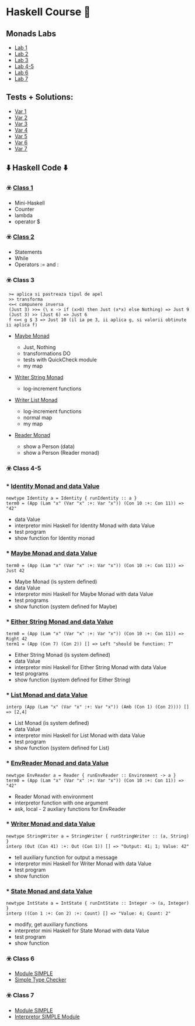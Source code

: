 # Haskell Course :crystal_ball:
## Monads Labs

* [Lab 1](https://github.com/DimaOanaTeodora/Haskell-Monads/blob/main/lab1.pdf)
* [Lab 2](https://github.com/DimaOanaTeodora/Haskell-Monads/blob/main/lab2.pdf)
* [Lab 3](https://github.com/DimaOanaTeodora/Haskell-Monads/blob/main/lab3.pdf)
* [Lab 4-5](https://github.com/DimaOanaTeodora/Haskell-Monads/blob/main/lab4-5.pdf)
* [Lab 6](https://github.com/DimaOanaTeodora/Haskell-Monads/blob/main/lab6.pdf)
* [Lab 7](https://github.com/DimaOanaTeodora/Haskell-Monads/blob/main/lab7.pdf)

## Tests + Solutions: 

* [Var 1](https://github.com/DimaOanaTeodora/Haskell-Monads/blob/main/Colocviu1.hs)
* [Var 2](https://github.com/DimaOanaTeodora/Haskell-Monads/blob/main/Colocviu2.hs)
* [Var 3](https://github.com/DimaOanaTeodora/Haskell-Monads/blob/main/Colocviu3.hs)
* [Var 4](https://github.com/DimaOanaTeodora/Haskell-Monads/blob/main/Colocviu4.hs)
* [Var 5](https://github.com/DimaOanaTeodora/Haskell-Monads/blob/main/Colocviu5.hs)
* [Var 6](https://github.com/DimaOanaTeodora/Haskell-Monads/blob/main/Colocviu6.hs)
* [Var 7](https://github.com/DimaOanaTeodora/Haskell-Monads/blob/main/Colocviu7.hs)

## :arrow_down: Haskell Code :arrow_down:

### :biohazard: [Class 1](https://github.com/DimaOanaTeodora/Haskell-Monads/blob/main/FLP1.hs)

   - Mini-Haskell
   - Counter
   - lambda 
   - operator $
 
### :biohazard: [Class 2](https://github.com/DimaOanaTeodora/Haskell-Monads/blob/main/FLP2.hs)

   - Statements
   - While 
   - Operators := and :
 
### :biohazard: Class 3
```
 >= aplica si pastreaza tipul de apel
 >> transforma 
 <=< compunere inversa
 (Just 3) >>= (\ x -> if (x>0) then Just (x*x) else Nothing) => Just 9
 (Just 3) >> (Just 6) => Just 6
 f <=< g $ 3 => Just 10 (il ia pe 3, ii aplica g, si valorii obtinute ii aplica f)
```

  * [Maybe Monad](https://github.com/DimaOanaTeodora/Haskell-Monads/blob/main/FLP3mMaybe.hs)
  
      - Just, Nothing
      - transformations DO
      - tests with QuickCheck module
      - my map
      
  * [Writer String Monad](https://github.com/DimaOanaTeodora/Haskell-Monads/blob/main/FLP3mWriter.hs)
  
      - log-increment functions
      
  * [Writer List Monad](https://github.com/DimaOanaTeodora/Haskell-Monads/blob/main/FLP3mWriterL.hs)
  
      - log-increment functions
      - normal map
      - my map
      
  * [Reader Monad](https://github.com/DimaOanaTeodora/Haskell-Monads/blob/main/FLP3mReader.hs)
  
      - show a Person (data)
      - show a Person (Reader monad)
      
### :biohazard: Class 4-5 
  ### * [Identity Monad and data Value](https://github.com/DimaOanaTeodora/Haskell-Monads/blob/main/FLP45mIdentity.hs)
   
   ```
   newtype Identity a = Identity { runIdentity :: a }
   term0 = (App (Lam "x" (Var "x" :+: Var "x")) (Con 10 :+: Con 11)) => "42"
   ```
   - data Value 
   - interpretor mini Haskell for Identity Monad with data Value
   - test program
   - show function for Identity monad
   
  ### * [Maybe Monad and data Value](https://github.com/DimaOanaTeodora/Haskell-Monads/blob/main/FLP45mMaybe.hs)
   
   ```
   term0 = (App (Lam "x" (Var "x" :+: Var "x")) (Con 10 :+: Con 11)) => Just 42
   ```
   - Maybe Monad (is system defined)
   - data Value
   - interpretor mini Haskell for Maybe Monad with data Value
   - test programs
   - show function (system defined for Maybe) 
   
  ### * [Either String Monad and data Value](https://github.com/DimaOanaTeodora/Haskell-Monads/blob/main/FLP45mEitherString.hs)
   
   ```
   term0 = (App (Lam "x" (Var "x" :+: Var "x")) (Con 10 :+: Con 11)) => Right 42
   term1 = (App (Con 7) (Con 2)) [] => Left "should be function: 7"
   ```
   - Either String Monad (is system defined)
   - data Value
   - interpretor mini Haskell for Either String Monad with data Value
   - test programs
   - show function (system defined for Either String) 
  
  ### * [List Monad and data Value](https://github.com/DimaOanaTeodora/Haskell-Monads/blob/main/FLP45mList.hs)
   
   ```
   interp (App (Lam "x" (Var "x" :+: Var "x")) (Amb (Con 1) (Con 2)))) [] => [2,4]
   ```
   - List Monad (is system defined)
   - data Value
   - interpretor mini Haskell for List Monad with data Value
   - test program
   - show function (system defined for List) 
      
  ### * [EnvReader Monad and data Value](https://github.com/DimaOanaTeodora/Haskell-Monads/blob/main/FLP45mEnvReader.hs)
   
   ```
   newtype EnvReader a = Reader { runEnvReader :: Environment -> a }
   term0 = (App (Lam "x" (Var "x" :+: Var "x")) (Con 10 :+: Con 11)) => "42"
   ```
   - Reader Monad with environment 
   - interpretor function with one argument
   - ask, local - 2 auxliary functions for EnvReader
 
  ### * [Writer Monad and data Value](https://github.com/DimaOanaTeodora/Haskell-Monads/blob/main/FLP3mWriterL.hs)
   
   ```
   newtype StringWriter a = StringWriter { runStringWriter :: (a, String) }
   interp (Out (Con 41) :+: Out (Con 1)) [] => "Output: 41; 1; Value: 42"
   ```
   - tell auxiliary function for output a message 
   - interpretor mini Haskell for Writer Monad with data Value
   - test program
   - show function 
   
  ### * [State Monad and data Value](https://github.com/DimaOanaTeodora/Haskell-Monads/blob/main/FLP45mState.hs)
   
   ```
   newtype IntState a = IntState { runIntState :: Integer -> (a, Integer) }
   interp ((Con 1 :+: Con 2) :+: Count) [] => "Value: 4; Count: 2"
   ```
   - modify, get auxiliary functions 
   - interpretor mini Haskell for State Monad with data Value
   - test program
   - show function 
      
### :biohazard: Class 6

   * [Module SIMPLE](https://github.com/DimaOanaTeodora/Haskell-Monads/blob/main/FLP6SIMPLE.hs)
   * [Simple Type Checker](https://github.com/DimaOanaTeodora/Haskell-Monads/blob/main/FLP6.hs)
   
### :biohazard: Class 7

   * [Module SIMPLE](https://github.com/DimaOanaTeodora/Haskell-Monads/blob/main/FLP6SIMPLE.hs)
   * [Interpretor SIMPLE Module](https://github.com/DimaOanaTeodora/Haskell-Monads/blob/main/FLP7.hs)

